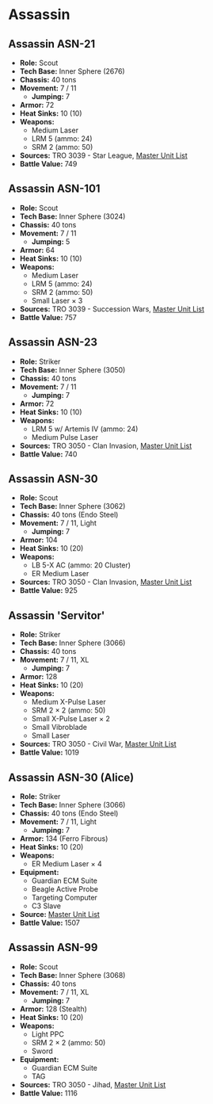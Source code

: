 # Assassin
## Assassin ASN-21
- **Role:** Scout
- **Tech Base:** Inner Sphere (2676)
- **Chassis:** 40 tons
- **Movement:** 7 / 11
  - **Jumping:** 7
- **Armor:** 72
- **Heat Sinks:** 10 (10)
- **Weapons:**
  - Medium Laser
  - LRM 5 (ammo: 24)
  - SRM 2 (ammo: 50)
- **Sources:** TRO 3039 - Star League, [Master Unit List](http://masterunitlist.info/Unit/Details/127/assassin-asn-21)
- **Battle Value:** 749

## Assassin ASN-101
- **Role:** Scout
- **Tech Base:** Inner Sphere (3024)
- **Chassis:** 40 tons
- **Movement:** 7 / 11
  - **Jumping:** 5
- **Armor:** 64
- **Heat Sinks:** 10 (10)
- **Weapons:**
  - Medium Laser
  - LRM 5 (ammo: 24)
  - SRM 2 (ammo: 50)
  - Small Laser × 3
- **Sources:** TRO 3039 - Succession Wars, [Master Unit List](http://masterunitlist.info/Unit/Details/126/assassin-asn-101)
- **Battle Value:** 757

## Assassin ASN-23
- **Role:** Striker
- **Tech Base:** Inner Sphere (3050)
- **Chassis:** 40 tons
- **Movement:** 7 / 11
  - **Jumping:** 7
- **Armor:** 72
- **Heat Sinks:** 10 (10)
- **Weapons:**
  - LRM 5 w/ Artemis IV (ammo: 24)
  - Medium Pulse Laser
- **Sources:** TRO 3050 - Clan Invasion, [Master Unit List](http://masterunitlist.info/Unit/Details/128/assassin-asn-23)
- **Battle Value:** 740

## Assassin ASN-30
- **Role:** Scout
- **Tech Base:** Inner Sphere (3062)
- **Chassis:** 40 tons (Endo Steel)
- **Movement:** 7 / 11, Light
  - **Jumping:** 7
- **Armor:** 104
- **Heat Sinks:** 10 (20)
- **Weapons:**
  - LB 5-X AC (ammo: 20 Cluster)
  - ER Medium Laser
- **Sources:** TRO 3050 - Clan Invasion, [Master Unit List](http://masterunitlist.info/Unit/Details/129/assassin-asn-30)
- **Battle Value:** 925

## Assassin 'Servitor'
- **Role:** Striker
- **Tech Base:** Inner Sphere (3066)
- **Chassis:** 40 tons
- **Movement:** 7 / 11, XL
  - **Jumping:** 7
- **Armor:** 128
- **Heat Sinks:** 10 (20)
- **Weapons:**
  - Medium X-Pulse Laser
  - SRM 2 × 2 (ammo: 50)
  - Small X-Pulse Laser × 2
  - Small Vibroblade
  - Small Laser
- **Sources:** TRO 3050 - Civil War, [Master Unit List](http://masterunitlist.info/Unit/Details/3737/assassin-servitor)
- **Battle Value:** 1019

## Assassin ASN-30 (Alice)
- **Role:** Striker
- **Tech Base:** Inner Sphere (3066)
- **Chassis:** 40 tons (Endo Steel)
- **Movement:** 7 / 11, Light
  - **Jumping:** 7
- **Armor:** 134 (Ferro Fibrous)
- **Heat Sinks:** 10 (20)
- **Weapons:**
  - ER Medium Laser × 4
- **Equipment:**
  - Guardian ECM Suite
  - Beagle Active Probe
  - Targeting Computer
  - C3 Slave
- **Source:** [Master Unit List](http://masterunitlist.info/Unit/Details/3738/assassin-asn-30-alice)
- **Battle Value:** 1507

## Assassin ASN-99
- **Role:** Scout
- **Tech Base:** Inner Sphere (3068)
- **Chassis:** 40 tons
- **Movement:** 7 / 11, XL
  - **Jumping:** 7
- **Armor:** 128 (Stealth)
- **Heat Sinks:** 10 (20)
- **Weapons:**
  - Light PPC
  - SRM 2 × 2 (ammo: 50)
  - Sword
- **Equipment:**
  - Guardian ECM Suite
  - TAG
- **Sources:** TRO 3050 - Jihad, [Master Unit List](http://masterunitlist.info/Unit/Details/130/assassin-asn-99)
- **Battle Value:** 1116

